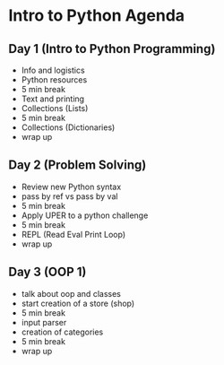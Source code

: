 # Intro to Python Agenda

## Day 1 (Intro to Python Programming)
- Info and logistics
- Python resources
- 5 min break
- Text and printing
- Collections (Lists)
- 5 min break
- Collections (Dictionaries)
- wrap up

## Day 2 (Problem Solving)
- Review new Python syntax
- pass by ref vs pass by val
- 5 min break
- Apply UPER to a python challenge
- 5 min break
- REPL (Read Eval Print Loop)
- wrap up

## Day 3 (OOP 1)
- talk about oop and classes
- start creation of a store (shop)
- 5 min break
- input parser
- creation of categories
- 5 min break
- wrap up 